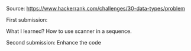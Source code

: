 Source: https://www.hackerrank.com/challenges/30-data-types/problem

First submission:

What I learned?
How to use scanner in a sequence. 

Second submission:
Enhance the code
